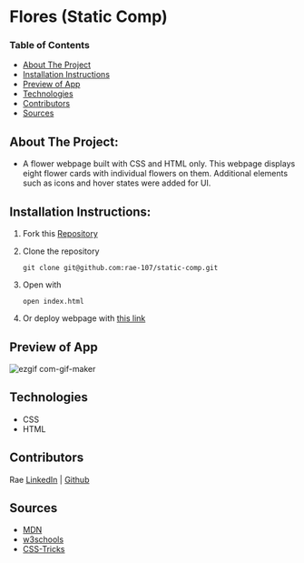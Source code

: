 # Flores (Static Comp)

### Table of Contents
- [About The Project](#about-the-project)
- [Installation Instructions](#installation-instructions)
- [Preview of App](#preview-of-app)
- [Technologies](#technologies)
- [Contributors](#contributors)
- [Sources](#sources)

## About The Project:
[//]: <> (Briefly describe what you built and its features. What problem is the app solving? How does this application solve that problem?)
- A flower webpage built with CSS and HTML only. This webpage displays eight flower cards with individual flowers on them. Additional elements such as icons and hover states were added for UI.


## Installation Instructions:
[//]: <> (What steps does a person have to take to get your app cloned down and running?)
1. Fork this [Repository](https://github.com/rae-107/static-comp)

2. Clone the repository 
   ```
   git clone git@github.com:rae-107/static-comp.git
   ```   
3. Open with
   ``` 
   open index.html 
   ```
3. Or deploy webpage with [this link](https://rae-107.github.io/static-comp/)


## Preview of App
[//]: <> (Provide ONE gif or screenshot of your application - choose the "coolest" piece of functionality to show off.)
![ezgif com-gif-maker](https://user-images.githubusercontent.com/113261334/207743517-236a9f5e-7130-4297-b6e0-8710a2d8792c.gif)


## Technologies
- CSS
- HTML 


## Contributors
Rae [LinkedIn](https://www.linkedin.com/in/rae-gebhart-681449254/) | [Github](https://github.com/rae-107)


## Sources
- [MDN](https://developer.mozilla.org/en-US/)
- [w3schools](https://www.w3schools.com/)
- [CSS-Tricks](https://css-tricks.com/snippets/css/a-guide-to-flexbox/)

